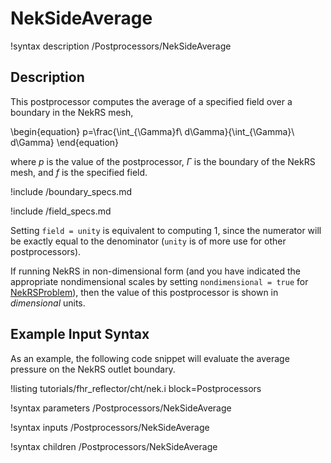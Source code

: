 # NekSideAverage

!syntax description /Postprocessors/NekSideAverage

## Description

This postprocessor computes the average of
a specified field over a boundary in the NekRS mesh,

\begin{equation}
p=\frac{\int_{\Gamma}f\ d\Gamma}{\int_{\Gamma}\ d\Gamma}
\end{equation}

where $p$ is the value of the postprocessor,
$\Gamma$ is the boundary of the NekRS mesh, and
$f$ is the specified field.

!include /boundary_specs.md

!include /field_specs.md

Setting `field = unity` is equivalent to computing
1, since the numerator will be exactly equal to the denominator (`unity` is
of more use for other postprocessors).

If running NekRS in non-dimensional form (and you have indicated the
appropriate nondimensional scales by setting `nondimensional = true`
for [NekRSProblem](/problems/NekRSProblem.md)), then the value of this postprocessor
is shown in *dimensional* units.

## Example Input Syntax

As an example, the following code snippet will evaluate the average pressure
on the NekRS outlet boundary.

!listing tutorials/fhr_reflector/cht/nek.i
  block=Postprocessors

!syntax parameters /Postprocessors/NekSideAverage

!syntax inputs /Postprocessors/NekSideAverage

!syntax children /Postprocessors/NekSideAverage
